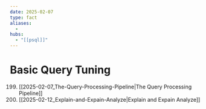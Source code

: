 ```yaml
---
date: 2025-02-07
type: fact
aliases:
  -
hubs:
  - "[[psql]]"
---
```


# Basic Query Tuning

199. [[2025-02-07_The-Query-Processing-Pipeline|The Query Processing Pipeline]]
200. [[2025-02-12_Explain-and-Expain-Analyze|Explain and Expain Analyze]]
